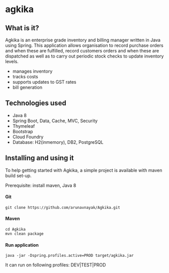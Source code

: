 # agkika

## What is it? 
Agkika is an enterprise grade inventory and billing manager written in Java using Spring. 
This application allows organisation to record purchase orders and when these are fulfilled, record customers orders and when these are dispatched as well as to carry out periodic stock checks to update inventory levels.
* manages inventory
* tracks costs
* supports updates to GST rates
* bill generation

## Technologies used
* Java 8
* Spring Boot, Data, Cache, MVC, Security
* Thymeleaf
* Bootstrap
* Cloud Foundry
* Database: H2(inmemory), DB2, PostgreSQL

## Installing and using it
To help getting started with Agkika, a simple project is available with maven build set-up.

Prerequisite: install maven, Java 8
#### Git
```
git clone https://github.com/arunavnayak/Agkika.git
```
#### Maven
```
cd Agkika
mvn clean package
```
#### Run application
```
java -jar -Dspring.profiles.active=PROD target/agkika.jar
```
It can run on following profiles: DEV|TEST|PROD



